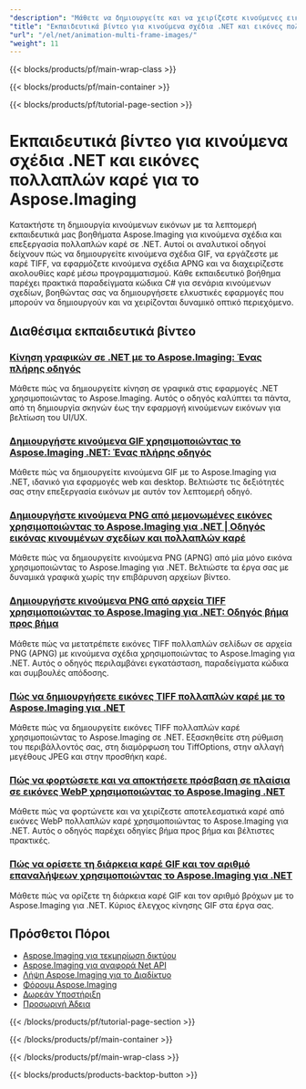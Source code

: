 ```yaml
---
"description": "Μάθετε να δημιουργείτε και να χειρίζεστε κινούμενες εικόνες, κινούμενα σχέδια GIF και μορφές πολλαπλών καρέ με τα μαθήματα Aspose.Imaging .NET."
"title": "Εκπαιδευτικά βίντεο για κινούμενα σχέδια .NET και εικόνες πολλαπλών καρέ για το Aspose.Imaging"
"url": "/el/net/animation-multi-frame-images/"
"weight": 11
---
```


{{< blocks/products/pf/main-wrap-class >}}

{{< blocks/products/pf/main-container >}}

{{< blocks/products/pf/tutorial-page-section >}}
# Εκπαιδευτικά βίντεο για κινούμενα σχέδια .NET και εικόνες πολλαπλών καρέ για το Aspose.Imaging

Κατακτήστε τη δημιουργία κινούμενων εικόνων με τα λεπτομερή εκπαιδευτικά μας βοηθήματα Aspose.Imaging για κινούμενα σχέδια και επεξεργασία πολλαπλών καρέ σε .NET. Αυτοί οι αναλυτικοί οδηγοί δείχνουν πώς να δημιουργείτε κινούμενα σχέδια GIF, να εργάζεστε με καρέ TIFF, να εφαρμόζετε κινούμενα σχέδια APNG και να διαχειρίζεστε ακολουθίες καρέ μέσω προγραμματισμού. Κάθε εκπαιδευτικό βοήθημα παρέχει πρακτικά παραδείγματα κώδικα C# για σενάρια κινούμενων σχεδίων, βοηθώντας σας να δημιουργήσετε ελκυστικές εφαρμογές που μπορούν να δημιουργούν και να χειρίζονται δυναμικό οπτικό περιεχόμενο.

## Διαθέσιμα εκπαιδευτικά βίντεο

### [Κίνηση γραφικών σε .NET με το Aspose.Imaging: Ένας πλήρης οδηγός](./animate-graphics-net-aspose-imaging-guide/)
Μάθετε πώς να δημιουργείτε κίνηση σε γραφικά στις εφαρμογές .NET χρησιμοποιώντας το Aspose.Imaging. Αυτός ο οδηγός καλύπτει τα πάντα, από τη δημιουργία σκηνών έως την εφαρμογή κινούμενων εικόνων για βελτίωση του UI/UX.

### [Δημιουργήστε κινούμενα GIF χρησιμοποιώντας το Aspose.Imaging .NET: Ένας πλήρης οδηγός](./create-animated-gifs-aspose-imaging-net/)
Μάθετε πώς να δημιουργείτε κινούμενα GIF με το Aspose.Imaging για .NET, ιδανικό για εφαρμογές web και desktop. Βελτιώστε τις δεξιότητές σας στην επεξεργασία εικόνων με αυτόν τον λεπτομερή οδηγό.

### [Δημιουργήστε κινούμενα PNG από μεμονωμένες εικόνες χρησιμοποιώντας το Aspose.Imaging για .NET | Οδηγός εικόνας κινουμένων σχεδίων και πολλαπλών καρέ](./create-animated-png-aspose-imaging-net/)
Μάθετε πώς να δημιουργείτε κινούμενα PNG (APNG) από μία μόνο εικόνα χρησιμοποιώντας το Aspose.Imaging για .NET. Βελτιώστε τα έργα σας με δυναμικά γραφικά χωρίς την επιβάρυνση αρχείων βίντεο.

### [Δημιουργήστε κινούμενα PNG από αρχεία TIFF χρησιμοποιώντας το Aspose.Imaging για .NET: Οδηγός βήμα προς βήμα](./create-animated-png-from-tiff-aspose-imaging-net/)
Μάθετε πώς να μετατρέπετε εικόνες TIFF πολλαπλών σελίδων σε αρχεία PNG (APNG) με κινούμενα σχέδια χρησιμοποιώντας το Aspose.Imaging για .NET. Αυτός ο οδηγός περιλαμβάνει εγκατάσταση, παραδείγματα κώδικα και συμβουλές απόδοσης.

### [Πώς να δημιουργήσετε εικόνες TIFF πολλαπλών καρέ με το Aspose.Imaging για .NET](./create-multi-frame-tiff-images-aspose-imaging-dotnet/)
Μάθετε πώς να δημιουργείτε εικόνες TIFF πολλαπλών καρέ χρησιμοποιώντας το Aspose.Imaging σε .NET. Εξασκηθείτε στη ρύθμιση του περιβάλλοντός σας, στη διαμόρφωση του TiffOptions, στην αλλαγή μεγέθους JPEG και στην προσθήκη καρέ.

### [Πώς να φορτώσετε και να αποκτήσετε πρόσβαση σε πλαίσια σε εικόνες WebP χρησιμοποιώντας το Aspose.Imaging .NET](./load-access-frames-webp-images-aspose-imaging-net/)
Μάθετε πώς να φορτώνετε και να χειρίζεστε αποτελεσματικά καρέ από εικόνες WebP πολλαπλών καρέ χρησιμοποιώντας το Aspose.Imaging για .NET. Αυτός ο οδηγός παρέχει οδηγίες βήμα προς βήμα και βέλτιστες πρακτικές.

### [Πώς να ορίσετε τη διάρκεια καρέ GIF και τον αριθμό επαναλήψεων χρησιμοποιώντας το Aspose.Imaging για .NET](./aspose-imaging-net-set-gif-frame-duration-loop-count/)
Μάθετε πώς να ορίζετε τη διάρκεια καρέ GIF και τον αριθμό βρόχων με το Aspose.Imaging για .NET. Κύριος έλεγχος κίνησης GIF στα έργα σας.

## Πρόσθετοι Πόροι

- [Aspose.Imaging για τεκμηρίωση δικτύου](https://docs.aspose.com/imaging/net/)
- [Aspose.Imaging για αναφορά Net API](https://reference.aspose.com/imaging/net/)
- [Λήψη Aspose.Imaging για το Διαδίκτυο](https://releases.aspose.com/imaging/net/)
- [Φόρουμ Aspose.Imaging](https://forum.aspose.com/c/imaging)
- [Δωρεάν Υποστήριξη](https://forum.aspose.com/)
- [Προσωρινή Άδεια](https://purchase.aspose.com/temporary-license/)

{{< /blocks/products/pf/tutorial-page-section >}}

{{< /blocks/products/pf/main-container >}}

{{< /blocks/products/pf/main-wrap-class >}}

{{< blocks/products/products-backtop-button >}}